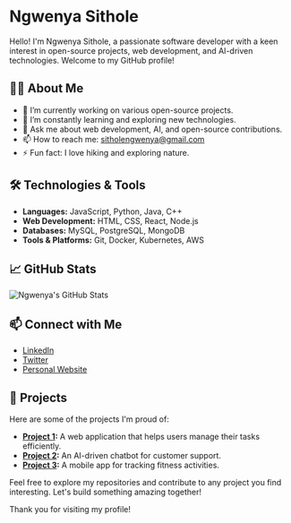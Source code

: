 # Ngwenya Sithole

Hello! I'm Ngwenya Sithole, a passionate software developer with a keen interest in open-source projects, web development, and AI-driven technologies. Welcome to my GitHub profile!

## 👨‍💻 About Me

- 🔭 I’m currently working on various open-source projects.
- 🌱 I’m constantly learning and exploring new technologies.
- 💬 Ask me about web development, AI, and open-source contributions.
- 📫 How to reach me: sitholengwenya@gmail.com
- ⚡ Fun fact: I love hiking and exploring nature.

## 🛠️ Technologies & Tools

- **Languages:** JavaScript, Python, Java, C++
- **Web Development:** HTML, CSS, React, Node.js
- **Databases:** MySQL, PostgreSQL, MongoDB
- **Tools & Platforms:** Git, Docker, Kubernetes, AWS

## 📈 GitHub Stats

![Ngwenya's GitHub Stats](https://github-readme-stats.vercel.app/api?username=NgwenyaSIthole&show_icons=true&theme=radical)

## 📫 Connect with Me

- [LinkedIn](https://www.linkedin.com/in/ngwenya-sithole/)
- [Twitter](https://twitter.com/NgwenyaSIthole)
- [Personal Website](https://ngwenya-sithole.dev)

## 🌟 Projects

Here are some of the projects I'm proud of:

- **[Project 1](https://github.com/NgwenyaSIthole/project1):** A web application that helps users manage their tasks efficiently.
- **[Project 2](https://github.com/NgwenyaSIthole/project2):** An AI-driven chatbot for customer support.
- **[Project 3](https://github.com/NgwenyaSIthole/project3):** A mobile app for tracking fitness activities.

Feel free to explore my repositories and contribute to any project you find interesting. Let's build something amazing together!

Thank you for visiting my profile!
